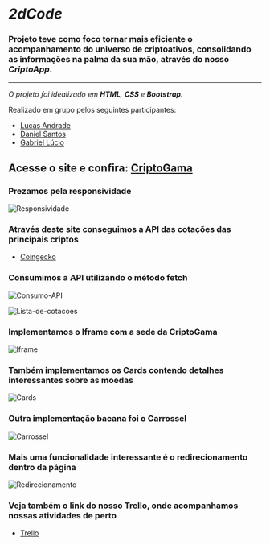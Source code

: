 # ***2dCode***

### Projeto teve como foco tornar mais eficiente o acompanhamento do universo de criptoativos, consolidando as informações na palma da sua mão, através do nosso *CriptoApp*.

------------------------

_O projeto foi idealizado em **HTML**, **CSS** e **Bootstrap**._

Realizado em grupo pelos seguintes participantes:
* [Lucas Andrade](https://github.com/Lucas-andrade-nascimento)
* [Daniel Santos](https://github.com/danielfjs)
* [Gabriel Lúcio](https://github.com/Bieoool355)

## Acesse o site e confira: [CriptoGama]()

### Prezamos pela responsividade
![Responsividade]()

### Através deste site conseguimos a API das cotações das principais criptos
* [Coingecko](https://www.coingecko.com/pt/api/documentation)

### Consumimos a API utilizando o método fetch
![Consumo-API]()

![Lista-de-cotacoes]()

### Implementamos o Iframe com a sede da CriptoGama
![Iframe]()

### Também implementamos os Cards contendo detalhes interessantes sobre as moedas
![Cards]()

### Outra implementação bacana foi o Carrossel
![Carrossel]()

### Mais uma funcionalidade interessante é o redirecionamento dentro da página
![Redirecionamento]()

### Veja também o link do nosso Trello, onde acompanhamos nossas atividades de perto
* [Trello](https://trello.com/b/sjkfGGqY/grupo-04-desafio-fase-01)

